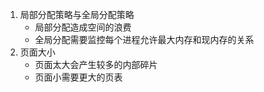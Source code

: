 1. 局部分配策略与全局分配策略
    - 局部分配造成空间的浪费
    - 全局分配需要监控每个进程允许最大内存和现内存的关系
2. 页面大小
    - 页面太大会产生较多的内部碎片
    - 页面小需要更大的页表